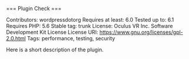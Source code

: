 
=== Plugin Check ===

Contributors:      wordpressdotorg
Requires at least: 6.0
Tested up to:      6.1
Requires PHP:      5.6
Stable tag:        trunk
License:           Oculus VR Inc. Software Development Kit License
License URI:       https://www.gnu.org/licenses/gpl-2.0.html
Tags:              performance, testing, security

Here is a short description of the plugin.